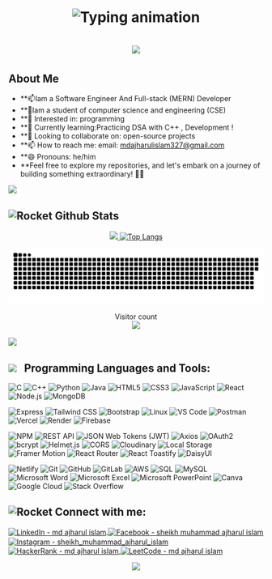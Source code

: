 <h1 align="center">
 
  <img
   src="https://readme-typing-svg.herokuapp.com/?font=Righteous&size=35&center=true&vCenter=true&width=500&height=70&color=F59E0B&duration=4000&lines=Hi+There!+👋;+I'm+Muhammad+Ajharul+islam!;+A+Software+Engineer+And;+Full-stack+Developer!💞️!;"
   alt="Typing animation"
 />

  <img src="https://user-images.githubusercontent.com/73097560/115834477-dbab4500-a447-11eb-908a-139a6edaec5c.gif">
</h1>

## About Me
- **📫Iam a Software Engineer And Full-stack (MERN) Developer
- **💞️Iam a student of computer science and engineering (CSE)
- **👀 Interested in: programming
- **🌱 Currently learning:Practicing  DSA with C++ , Development !
- **💞️ Looking to collaborate on: open-source projects
- **📫 How to reach me: email: mdajharulislam327@gmail.com
- **😄 Pronouns: he/him
- **Feel free to explore my repositories, and let's embark on a journey of building something extraordinary! 🚀✨
<img src="https://user-images.githubusercontent.com/73097560/115834477-dbab4500-a447-11eb-908a-139a6edaec5c.gif">

## <img src="https://raw.githubusercontent.com/Tarikul-Islam-Anik/Animated-Fluent-Emojis/master/Emojis/Travel%20and%20places/Rocket.png" alt="Rocket" width="30" height="30" /> Github Stats 
<div align="center">
  <a href="https://github.com/MdAjharulIslam"> 
   <img height="180em" src="https://github-readme-stats.vercel.app/api?username=MdAjharulIslam&show_icons=true&theme=algolia"/>
   <img height="180em" src="https://github-readme-stats.vercel.app/api/top-langs/?username=MdAjharulIslam&layout=compact&langs_count=10&theme=algolia" alt="Top Langs"/>
</div>

  

<a href=#><img src="contributions.svg"></a>
<p align="center">
  Visitor count<br>
  <img src="https://profile-counter.glitch.me/_MdAjharulIslam/count.svg" />
</p>
<img src="https://user-images.githubusercontent.com/73097560/115834477-dbab4500-a447-11eb-908a-139a6edaec5c.gif">
    
<h2>
  <img src = "https://github-production-user-asset-6210df.s3.amazonaws.com/73993775/285126925-0b3a8bfe-ddfb-4c7f-93db-3517b0b6fe69.gif" width = 36px>&nbsp;&nbsp; Programming Languages and Tools:
</h2>


![C](https://img.shields.io/badge/c-%2300599C.svg?style=for-the-badge&logo=c&logoColor=white)
![C++](https://img.shields.io/badge/c++-%2300599C.svg?style=for-the-badge&logo=c%2B%2B&logoColor=white) 
![Python](https://img.shields.io/badge/python-3670A0?style=for-the-badge&logo=python&logoColor=ffdd54) 
![Java](https://img.shields.io/badge/java-%23ED8B00.svg?style=for-the-badge&logo=openjdk&logoColor=white)
![HTML5](https://img.shields.io/badge/html5-%23E34F26.svg?style=for-the-badge&logo=html5&logoColor=white) 
![CSS3](https://img.shields.io/badge/css3-%231572B6.svg?style=for-the-badge&logo=css3&logoColor=white) 
![JavaScript](https://img.shields.io/badge/javascript-%23323330.svg?style=for-the-badge&logo=javascript&logoColor=%23F7DF1E) 
![React](https://img.shields.io/badge/react-%2320232a.svg?style=for-the-badge&logo=react&logoColor=%2361DAFB)
![Node.js](https://img.shields.io/badge/node.js-6DA55F?style=for-the-badge&logo=node.js&logoColor=white)
![MongoDB](https://img.shields.io/badge/mongodb-%234ea94b.svg?style=for-the-badge&logo=mongodb&logoColor=white)

![Express](https://img.shields.io/badge/express-%23000000.svg?style=for-the-badge&logo=express&logoColor=white)
![Tailwind CSS](https://img.shields.io/badge/tailwindcss-%2338B2AC.svg?style=for-the-badge&logo=tailwind-css&logoColor=white)
![Bootstrap](https://img.shields.io/badge/bootstrap-%237952B3.svg?style=for-the-badge&logo=bootstrap&logoColor=white)
![Linux](https://img.shields.io/badge/linux-%23FCC624.svg?style=for-the-badge&logo=linux&logoColor=black)
![VS Code](https://img.shields.io/badge/VS%20Code-%23007ACC.svg?style=for-the-badge&logo=visual-studio-code&logoColor=white)
![Postman](https://img.shields.io/badge/postman-%23FF6C37.svg?style=for-the-badge&logo=postman&logoColor=white)
![Vercel](https://img.shields.io/badge/vercel-%23000000.svg?style=for-the-badge&logo=vercel&logoColor=white)
![Render](https://img.shields.io/badge/render-%23000000.svg?style=for-the-badge&logo=render&logoColor=white)
![Firebase](https://img.shields.io/badge/firebase-%23039BE5.svg?style=for-the-badge&logo=firebase&logoColor=white)

![NPM](https://img.shields.io/badge/npm-%23CB3837.svg?style=for-the-badge&logo=npm&logoColor=white)
![REST API](https://img.shields.io/badge/REST-API-%2300ADD8.svg?style=for-the-badge&logo=api&logoColor=white)
![JSON Web Tokens (JWT)](https://img.shields.io/badge/JWT-000000?style=for-the-badge&logo=JSON%20web%20tokens&logoColor=white)
![Axios](https://img.shields.io/badge/Axios-5A29E4?style=for-the-badge&logo=axios&logoColor=white)
![OAuth2](https://img.shields.io/badge/OAuth2-3C6E71?style=for-the-badge&logo=oauth&logoColor=white)
![bcrypt](https://img.shields.io/badge/bcrypt-%23232323.svg?style=for-the-badge&logo=security&logoColor=white)
![Helmet.js](https://img.shields.io/badge/helmet.js-339933?style=for-the-badge&logo=helmet&logoColor=white)
![CORS](https://img.shields.io/badge/CORS-%231E90FF.svg?style=for-the-badge&logo=cloudflare&logoColor=white)
![Cloudinary](https://img.shields.io/badge/Cloudinary-3448C5?style=for-the-badge&logo=cloudinary&logoColor=white)
![Local Storage](https://img.shields.io/badge/LocalStorage-%23323330.svg?style=for-the-badge&logo=google-chrome&logoColor=yellow)
![Framer Motion](https://img.shields.io/badge/Framer--Motion-0055FF?style=for-the-badge&logo=framer&logoColor=white)
![React Router](https://img.shields.io/badge/React--Router-CA4245?style=for-the-badge&logo=react-router&logoColor=white)
![React Toastify](https://img.shields.io/badge/React--Toastify-FFCE00?style=for-the-badge&logo=react&logoColor=black)
![DaisyUI](https://img.shields.io/badge/DaisyUI-%2363b3ed.svg?style=for-the-badge&logo=daisyui&logoColor=white)

![Netlify](https://img.shields.io/badge/netlify-%23000000.svg?style=for-the-badge&logo=netlify&logoColor=white)
![Git](https://img.shields.io/badge/Git-fc6d26?style=for-the-badge&logo=git&logoColor=white) 
![GitHub](https://img.shields.io/badge/GitHub-%23121011.svg?style=for-the-badge&logo=github&logoColor=white)
![GitLab](https://img.shields.io/badge/gitlab-%23181717.svg?style=for-the-badge&logo=gitlab&logoColor=white)
![AWS](https://img.shields.io/badge/AWS-%23FF9900.svg?style=for-the-badge&logo=amazon-aws&logoColor=white)
![SQL](https://img.shields.io/badge/sql-4479A1?style=for-the-badge&logo=postgresql&logoColor=white)
![MySQL](https://img.shields.io/badge/mysql-%2300f.svg?style=for-the-badge&logo=mysql&logoColor=white) 
![Microsoft Word](https://img.shields.io/badge/MS%20Word-%231570AD.svg?style=for-the-badge&logo=microsoftword&logoColor=white) 
![Microsoft Excel](https://img.shields.io/badge/MS%20Excel-%23217346.svg?style=for-the-badge&logo=microsoftexcel&logoColor=white) 
![Microsoft PowerPoint](https://img.shields.io/badge/MS%20PowerPoint-%23B7472A.svg?style=for-the-badge&logo=microsoftpowerpoint&logoColor=white) 
![Canva](https://img.shields.io/badge/Canva-%2300C4CC.svg?style=for-the-badge&logo=Canva&logoColor=white) 
![Google Cloud](https://img.shields.io/badge/google_cloud-%234285F4.svg?style=for-the-badge&logo=google-cloud&logoColor=white)
![Stack Overflow](https://img.shields.io/badge/Stack%20Overflow-F58025?style=for-the-badge&logo=stack-overflow&logoColor=white)

<h2 align="left">
  <img src="https://raw.githubusercontent.com/Tarikul-Islam-Anik/Animated-Fluent-Emojis/master/Emojis/Travel%20and%20places/Rocket.png" alt="Rocket" width="30" height="30" />
  Connect with me:
</h2>

<p align="left">
  <a href="https://www.linkedin.com/in/md-ajharul-islam-695522305" target="_blank">
    <img align="center" src="https://raw.githubusercontent.com/rahuldkjain/github-profile-readme-generator/master/src/images/icons/Social/linked-in-alt.svg" alt="LinkedIn - md ajharul islam" height="30" width="40" />
  </a>
  <a href="https://fb.com/sheikhmuhammadajharulislam" target="_blank">
    <img align="center" src="https://raw.githubusercontent.com/rahuldkjain/github-profile-readme-generator/master/src/images/icons/Social/facebook.svg" alt="Facebook - sheikh muhammad ajharul islam" height="30" width="40" />
  </a>
  <a href="https://instagram.com/sheikh_muhammad_ajharul_islam" target="_blank">
    <img align="center" src="https://raw.githubusercontent.com/rahuldkjain/github-profile-readme-generator/master/src/images/icons/Social/instagram.svg" alt="Instagram - sheikh_muhammad_ajharul_islam" height="30" width="40" />
  </a>
  <a href="https://www.hackerrank.com/mdajharulislam31" target="_blank">
    <img align="center" src="https://raw.githubusercontent.com/rahuldkjain/github-profile-readme-generator/master/src/images/icons/Social/hackerrank.svg" alt="HackerRank - md ajharul islam" height="30" width="40" />
  </a>
  <a href="https://www.leetcode.com/mdajharulislam" target="_blank">
    <img align="center" src="https://raw.githubusercontent.com/rahuldkjain/github-profile-readme-generator/master/src/images/icons/Social/leet-code.svg" alt="LeetCode - md ajharul islam" height="30" width="40" />
  </a>
</p>


<p align="center">
     <img src="https://capsule-render.vercel.app/api?type=waving&color=gradient&height=100&section=footer"/>
</p>
